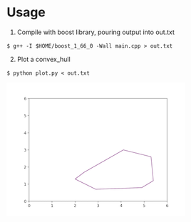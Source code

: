# Usage

1. Compile with boost library, pouring output into out.txt
```
$ g++ -I $HOME/boost_1_66_0 -Wall main.cpp > out.txt
```


2. Plot a convex_hull
```
$ python plot.py < out.txt
```


![Convex hull](convex_hull.png)